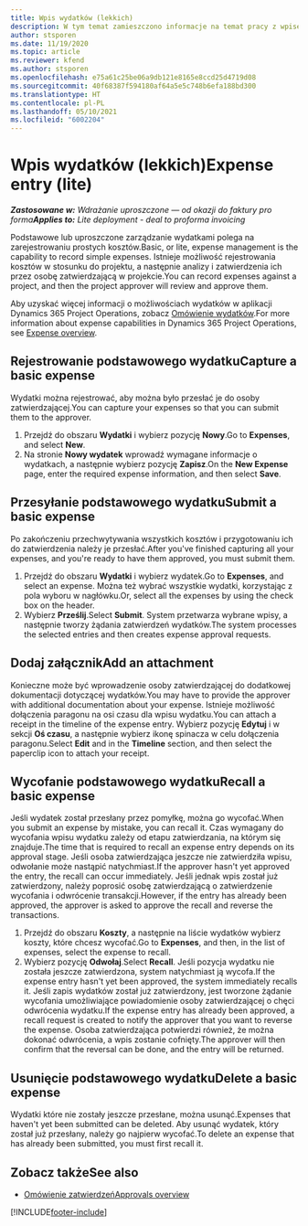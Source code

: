 ```yaml
---
title: Wpis wydatków (lekkich)
description: W tym temat zamieszczono informacje na temat pracy z wpisem wydatków w ramach wdrożenia w wersji uproszczonej.
author: stsporen
ms.date: 11/19/2020
ms.topic: article
ms.reviewer: kfend
ms.author: stsporen
ms.openlocfilehash: e75a61c25be06a9db121e8165e8ccd25d4719d08
ms.sourcegitcommit: 40f68387f594180af64a5e5c748b6efa188bd300
ms.translationtype: HT
ms.contentlocale: pl-PL
ms.lasthandoff: 05/10/2021
ms.locfileid: "6002204"
---
```

# <a name="expense-entry-lite"></a><span data-ttu-id="fae60-103">Wpis wydatków (lekkich)</span><span class="sxs-lookup"><span data-stu-id="fae60-103">Expense entry (lite)</span></span>

<span data-ttu-id="fae60-104">_**Zastosowane w:** Wdrażanie uproszczone — od okazji do faktury pro forma_</span><span class="sxs-lookup"><span data-stu-id="fae60-104">_**Applies to:** Lite deployment - deal to proforma invoicing_</span></span>

<span data-ttu-id="fae60-105">Podstawowe lub uproszczone zarządzanie wydatkami polega na zarejestrowaniu prostych kosztów.</span><span class="sxs-lookup"><span data-stu-id="fae60-105">Basic, or lite, expense management is the capability to record simple expenses.</span></span> <span data-ttu-id="fae60-106">Istnieje możliwość rejestrowania kosztów w stosunku do projektu, a następnie analizy i zatwierdzenia ich przez osobę zatwierdzającą w projekcie.</span><span class="sxs-lookup"><span data-stu-id="fae60-106">You can record expenses against a project, and then the project approver will review and approve them.</span></span>

<span data-ttu-id="fae60-107">Aby uzyskać więcej informacji o możliwościach wydatków w aplikacji Dynamics 365 Project Operations, zobacz [Omówienie wydatków](expense-overview.md).</span><span class="sxs-lookup"><span data-stu-id="fae60-107">For more information about expense capabilities in Dynamics 365 Project Operations, see [Expense overview](expense-overview.md).</span></span>

## <a name="capture-a-basic-expense"></a><span data-ttu-id="fae60-108">Rejestrowanie podstawowego wydatku</span><span class="sxs-lookup"><span data-stu-id="fae60-108">Capture a basic expense</span></span>

<span data-ttu-id="fae60-109">Wydatki można rejestrować, aby można było przesłać je do osoby zatwierdzającej.</span><span class="sxs-lookup"><span data-stu-id="fae60-109">You can capture your expenses so that you can submit them to the approver.</span></span>

1. <span data-ttu-id="fae60-110">Przejdź do obszaru **Wydatki** i wybierz pozycję **Nowy**.</span><span class="sxs-lookup"><span data-stu-id="fae60-110">Go to **Expenses**, and select **New**.</span></span>
2. <span data-ttu-id="fae60-111">Na stronie **Nowy wydatek** wprowadź wymagane informacje o wydatkach, a następnie wybierz pozycję **Zapisz**.</span><span class="sxs-lookup"><span data-stu-id="fae60-111">On the **New Expense** page, enter the required expense information, and then select **Save**.</span></span>

## <a name="submit-a-basic-expense"></a><span data-ttu-id="fae60-112">Przesyłanie podstawowego wydatku</span><span class="sxs-lookup"><span data-stu-id="fae60-112">Submit a basic expense</span></span>

<span data-ttu-id="fae60-113">Po zakończeniu przechwytywania wszystkich kosztów i przygotowaniu ich do zatwierdzenia należy je przesłać.</span><span class="sxs-lookup"><span data-stu-id="fae60-113">After you've finished capturing all your expenses, and you're ready to have them approved, you must submit them.</span></span>

1. <span data-ttu-id="fae60-114">Przejdź do obszaru **Wydatki** i wybierz wydatek.</span><span class="sxs-lookup"><span data-stu-id="fae60-114">Go to **Expenses**, and select an expense.</span></span> <span data-ttu-id="fae60-115">Można też wybrać wszystkie wydatki, korzystając z pola wyboru w nagłówku.</span><span class="sxs-lookup"><span data-stu-id="fae60-115">Or, select all the expenses by using the check box on the header.</span></span>
2. <span data-ttu-id="fae60-116">Wybierz **Prześlij**.</span><span class="sxs-lookup"><span data-stu-id="fae60-116">Select **Submit**.</span></span> <span data-ttu-id="fae60-117">System przetwarza wybrane wpisy, a następnie tworzy żądania zatwierdzeń wydatków.</span><span class="sxs-lookup"><span data-stu-id="fae60-117">The system processes the selected entries and then creates expense approval requests.</span></span>

## <a name="add-an-attachment"></a><span data-ttu-id="fae60-118">Dodaj załącznik</span><span class="sxs-lookup"><span data-stu-id="fae60-118">Add an attachment</span></span>

<span data-ttu-id="fae60-119">Konieczne może być wprowadzenie osoby zatwierdzającej do dodatkowej dokumentacji dotyczącej wydatków.</span><span class="sxs-lookup"><span data-stu-id="fae60-119">You may have to provide the approver with additional documentation about your expense.</span></span> <span data-ttu-id="fae60-120">Istnieje możliwość dołączenia paragonu na osi czasu dla wpisu wydatku.</span><span class="sxs-lookup"><span data-stu-id="fae60-120">You can attach a receipt in the timeline of the expense entry.</span></span> <span data-ttu-id="fae60-121">Wybierz pozycję **Edytuj** i w sekcji **Oś czasu**, a następnie wybierz ikonę spinacza w celu dołączenia paragonu.</span><span class="sxs-lookup"><span data-stu-id="fae60-121">Select **Edit** and in the **Timeline** section, and then select the paperclip icon to attach your receipt.</span></span>

## <a name="recall-a-basic-expense"></a><span data-ttu-id="fae60-122">Wycofanie podstawowego wydatku</span><span class="sxs-lookup"><span data-stu-id="fae60-122">Recall a basic expense</span></span>

<span data-ttu-id="fae60-123">Jeśli wydatek został przesłany przez pomyłkę, można go wycofać.</span><span class="sxs-lookup"><span data-stu-id="fae60-123">When you submit an expense by mistake, you can recall it.</span></span> <span data-ttu-id="fae60-124">Czas wymagany do wycofania wpisu wydatku zależy od etapu zatwierdzania, na którym się znajduje.</span><span class="sxs-lookup"><span data-stu-id="fae60-124">The time that is required to recall an expense entry depends on its approval stage.</span></span>  <span data-ttu-id="fae60-125">Jeśli osoba zatwierdzająca jeszcze nie zatwierdziła wpisu, odwołanie może nastąpić natychmiast.</span><span class="sxs-lookup"><span data-stu-id="fae60-125">If the approver hasn't yet approved the entry, the recall can occur immediately.</span></span> <span data-ttu-id="fae60-126">Jeśli jednak wpis został już zatwierdzony, należy poprosić osobę zatwierdzającą o zatwierdzenie wycofania i odwrócenie transakcji.</span><span class="sxs-lookup"><span data-stu-id="fae60-126">However, if the entry has already been approved, the approver is asked to approve the recall and reverse the transactions.</span></span>

1. <span data-ttu-id="fae60-127">Przejdź do obszaru **Koszty**, a następnie na liście wydatków wybierz koszty, które chcesz wycofać.</span><span class="sxs-lookup"><span data-stu-id="fae60-127">Go to **Expenses**, and then, in the list of expenses, select the expense to recall.</span></span>
2. <span data-ttu-id="fae60-128">Wybierz pozycję **Odwołaj**.</span><span class="sxs-lookup"><span data-stu-id="fae60-128">Select **Recall**.</span></span> <span data-ttu-id="fae60-129">Jeśli pozycja wydatku nie została jeszcze zatwierdzona, system natychmiast ją wycofa.</span><span class="sxs-lookup"><span data-stu-id="fae60-129">If the expense entry hasn't yet been approved, the system immediately recalls it.</span></span> <span data-ttu-id="fae60-130">Jeśli zapis wydatków został już zatwierdzony, jest tworzone żądanie wycofania umożliwiające powiadomienie osoby zatwierdzającej o chęci odwrócenia wydatku.</span><span class="sxs-lookup"><span data-stu-id="fae60-130">If the expense entry has already been approved, a recall request is created to notify the approver that you want to reverse the expense.</span></span> <span data-ttu-id="fae60-131">Osoba zatwierdzająca potwierdzi również, że można dokonać odwrócenia, a wpis zostanie cofnięty.</span><span class="sxs-lookup"><span data-stu-id="fae60-131">The approver will then confirm that the reversal can be done, and the entry will be returned.</span></span>

## <a name="delete-a-basic-expense"></a><span data-ttu-id="fae60-132">Usunięcie podstawowego wydatku</span><span class="sxs-lookup"><span data-stu-id="fae60-132">Delete a basic expense</span></span>

<span data-ttu-id="fae60-133">Wydatki które nie zostały jeszcze przesłane, można usunąć.</span><span class="sxs-lookup"><span data-stu-id="fae60-133">Expenses that haven't yet been submitted can be deleted.</span></span> <span data-ttu-id="fae60-134">Aby usunąć wydatek, który został już przesłany, należy go najpierw wycofać.</span><span class="sxs-lookup"><span data-stu-id="fae60-134">To delete an expense that has already been submitted, you must first recall it.</span></span>

## <a name="see-also"></a><span data-ttu-id="fae60-135">Zobacz także</span><span class="sxs-lookup"><span data-stu-id="fae60-135">See also</span></span>

- [<span data-ttu-id="fae60-136">Omówienie zatwierdzeń</span><span class="sxs-lookup"><span data-stu-id="fae60-136">Approvals overview</span></span>](../approvals/approvals-overview.md)


[!INCLUDE[footer-include](../includes/footer-banner.md)]